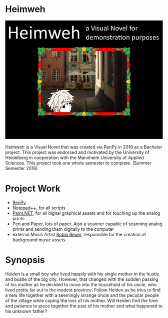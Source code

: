 # Heimweh
![Titlescreen](git_title.jpg)

Heimweh is a Visual Novel that was created via RenPy in 2016 as a Bachelor project.
This project was endorsed and motivated by the University of Heidelberg in cooperation with the Mannheim University of Applied Sciences. This project took one whole semester to complete. (Summer Semester 2016)

# Project Work
- [RenPy](https://www.renpy.org/)
- [Notepad++](https://notepad-plus-plus.org/), for all scripts
- [Paint.NET](https://www.getpaint.net/), for all digital graphical assets and for touching up the analog prints
- Pen and Paper, lots of paper. Also a scanner capable of scanning analog prints and sending them digitally to the computer
- external Music Artist [Robin Reuer](https://soundcloud.com/user-768043655), responsible for the creation of background music assets


# Synopsis
Heiden is a small boy who lived happily with his single mother in the hustle and bustle of the big city. However, that changed with the sudden passing of his mother as he decided to move into the household of his uncle, who lived pretty far out in the modest province.
Follow Heiden as he tries to find a new life together with a seemingly strange uncle and the peculiar people of the village while coping the loss of his mother.
Will Heiden find the time and patience to piece together the past of his mother and what happened to his unknown father?
